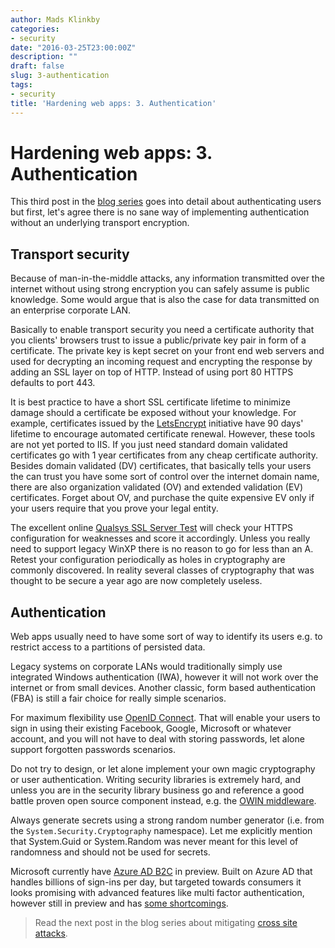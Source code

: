 ```yaml
---
author: Mads Klinkby
categories:
- security
date: "2016-03-25T23:00:00Z"
description: ""
draft: false
slug: 3-authentication
tags:
- security
title: 'Hardening web apps: 3. Authentication'
---
```


# Hardening web apps: 3. Authentication

This third post in the [blog series](../1-hardening-web-apps-introduction) goes into detail about authenticating users but first<span>, let's agree there is no sane way of implementing authentication without an underlying transport encryption.</span>

## Transport security

Because of man-in-the-middle attacks, any information transmitted over the internet without using strong encryption you can safely assume is public knowledge. Some would argue that is also the case for data transmitted on an enterprise corporate LAN.

Basically to enable transport security you need a certificate authority that you clients' browsers trust to issue a public/private key pair in form of a certificate. The private key is kept secret on your front end web servers and used for decrypting an incoming request and encrypting the response by adding an SSL layer on top of HTTP. Instead of using port 80 HTTPS defaults to port 443.

It is best practice to have a short SSL certificate lifetime to minimize damage should a certificate be exposed without your knowledge. For example, certificates issued by the [LetsEncrypt](https://letsencrypt.org/) initiative have 90 days' lifetime to encourage automated certificate renewal. However, these tools are not yet ported to IIS. If you just need standard domain validated certificates go with 1 year certificates from any cheap certificate authority. Besides domain validated (DV) certificates, that basically tells your users the can trust you have some sort of control over the internet domain name, there are also organization validated (OV) and extended validation (EV) certificates. Forget about OV, and purchase the quite expensive EV only if your users require that you prove your legal entity.

The excellent online [Qualsys SSL Server Test](https://www.ssllabs.com/ssltest/) will check your HTTPS configuration for weaknesses and score it accordingly. Unless you really need to support legacy WinXP there is no reason to go for less than an A. Retest your configuration periodically as holes in cryptography are commonly discovered. In reality several classes of cryptography that was thought to be secure a year ago are now completely useless.

## Authentication

Web apps usually need to have some sort of way to identify its users e.g. to restrict access to a partitions of persisted data. 

Legacy systems on corporate LANs would traditionally simply use integrated Windows authentication (IWA), however it will not work over the internet or from small devices. Another classic, form based authentication (FBA) is still a fair choice for really simple scenarios.

For maximum flexibility use [OpenID Connect](https://openid.net/connect/). That will enable your users to sign in using their existing Facebook, Google, Microsoft or whatever account, and you will not have to deal with storing passwords, let alone support forgotten passwords scenarios.

Do not try to design, or let alone implement your own magic cryptography or user authentication. Writing security libraries is extremely hard, and unless you are in the security library business go and reference a good battle proven open source component instead, e.g. the [OWIN middleware](https://www.microsoftpressstore.com/articles/article.aspx?p=2473126).

Always generate secrets using a strong random number generator (i.e. from the `System.Security.Cryptography` namespace). Let me explicitly mention that System.Guid or System.Random was never meant for this level of randomness and should not be used for secrets.

Microsoft currently have [Azure AD B2C](https://azure.microsoft.com/en-us/services/active-director-b2c/) in preview. Built on Azure AD that handles billions of sign-ins per day, but targeted towards consumers it looks promising with advanced features like multi factor authentication, however still in preview and has [some shortcomings](https://azure.microsoft.com/en-us/documentation/articles/active-directory-b2c-limitations/).

>Read the next post in the blog series about mitigating [cross site attacks](../4-browser-headers/).

